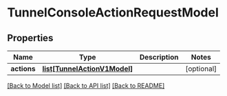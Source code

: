 # TunnelConsoleActionRequestModel

## Properties
Name | Type | Description | Notes
------------ | ------------- | ------------- | -------------
**actions** | [**list[TunnelActionV1Model]**](TunnelActionV1Model.md) |  | [optional] 

[[Back to Model list]](../README.md#documentation-for-models) [[Back to API list]](../README.md#documentation-for-api-endpoints) [[Back to README]](../README.md)


